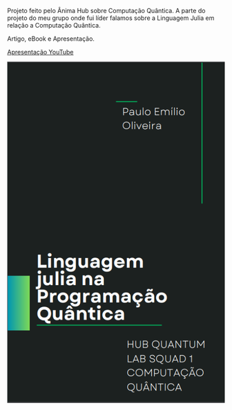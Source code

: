 Projeto feito pelo Ânima Hub sobre Computação Quântica. A parte do projeto do meu grupo onde fui líder falamos sobre a Linguagem Julia em relação a Computação Quântica.

Artigo, eBook e Apresentação.

[Apresentação YouTube](https://youtu.be/Et3M-wPef6k)

![print](print/imagem_2023-07-13_132228194.png)
